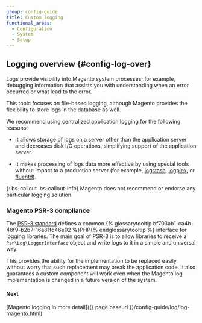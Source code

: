 ```yaml
---
group: config-guide
title: Custom logging
functional_areas:
  - Configuration
  - System
  - Setup
---
```


## Logging overview {#config-log-over}

Logs provide visibility into Magento system processes; for example, debugging information that assists you with understanding when an error occurred or what lead to the error.

This topic focuses on file-based logging, although Magento provides the flexibility to store logs in the database as well.

We recommend using centralized application logging for the following reasons:

*	It allows storage of logs on a server other than the application server and decreases disk I/O operations, simplifying support of the application server.

*	It makes processing of logs data more effective by using special tools without impact to a production server (for example, [logstash](https://www.elastic.co/products/logstash), [logplex](https://devcenter.heroku.com/articles/logplex), or [fluentd](http://www.fluentd.org)).

{:.bs-callout .bs-callout-info}
Magento does not recommend or endorse any particular logging solution.

### Magento PSR-3 compliance

The [PSR-3 standard](https://zendframework.github.io/zend-log/psr3) defines a common {% glossarytooltip bf703ab1-ca4b-48f9-b2b7-16a81fd46e02 %}PHP{% endglossarytooltip %} interface for logging libraries. The main goal of PSR-3 is to allow libraries to receive a `Psr\Log\LoggerInterface` object and write logs to it in a simple and universal way.

This provides the ability for the implementation to be replaced easily without worry that such replacement may break the application code. It also guarantees a custom component will work even when the Magento log implementation is changed in a future version of the system.

#### Next
[Magento logging in more detail]({{ page.baseurl }}/config-guide/log/log-magento.html)
